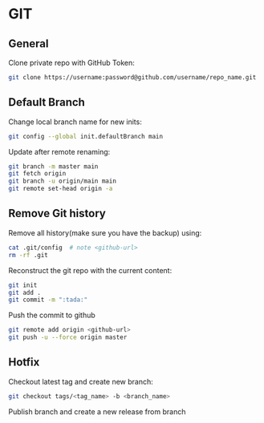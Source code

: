 # GIT

## General

Clone private repo with GitHub Token:

```bash
git clone https://username:password@github.com/username/repo_name.git
```

## Default Branch

Change local branch name for new inits:

```bash
git config --global init.defaultBranch main
```

Update after remote renaming:

```bash
git branch -m master main
git fetch origin
git branch -u origin/main main
git remote set-head origin -a
```

## Remove Git history

Remove all history(make sure you have the backup) using:

```bash
cat .git/config  # note <github-url>
rm -rf .git
```

Reconstruct the git repo with the current content:

```bash
git init
git add .
git commit -m ":tada:"
```

Push the commit to github

```bash
git remote add origin <github-url>
git push -u --force origin master
```

## Hotfix

Checkout latest tag and create new branch:

```bash
git checkout tags/<tag_name> -b <branch_name>
```

Publish branch and create a new release from branch
